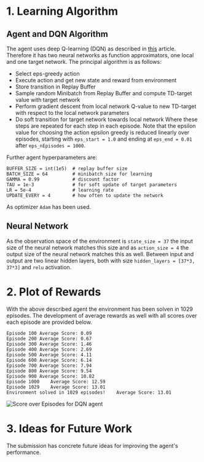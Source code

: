 [//]: # (Image References)


# 1. Learning Algorithm

## Agent and DQN Algorithm
The agent uses deep Q-learning (DQN) as described in [this](http://files.davidqiu.com//research/nature14236.pdf) article. Therefore it has two neural networks as function approximators, one local and one target network. The principal algorithm is as follows:
* Select eps-greedy action
* Execute action and get new state and reward from environment
* Store transition in Replay Buffer
* Sample random Minibatch from Replay Buffer and compute TD-target value with target network
* Perform gradient descent from local network Q-value to new TD-target with respect to the local network parameters
* Do soft transition for target network towards local network
Where these steps are repeated for each step in each episode. Note that the epsilon value for choosing the action epsilon greedy is reduced linearly over episodes, starting with `eps_start = 1.0` and ending at `eps_end = 0.01` after `eps_nEpisodes = 1000`. 

Further agent hyperparameters are:

	BUFFER_SIZE = int(1e5)  # replay buffer size
	BATCH_SIZE = 64         # minibatch size for learning
	GAMMA = 0.99            # discount factor
	TAU = 1e-3              # for soft update of target parameters
	LR = 5e-4               # learning rate 
	UPDATE_EVERY = 4        # how often to update the network
	
As optimizer `Adam` has been used.

## Neural Network
As the observation space of the environment is `state_size = 37` the input size of the neural network matches this size and as `action_size = 4` the output size of the neural network matches this as well. Between input and output are two linear hidden layers, both with size `hidden_layers = [37*3, 37*3]` and `relu` activation. 

# 2. Plot of Rewards
With the above described agent the environment has been solven in 1029 episodes. The development of average rewards as well with all scores over each episode are provided below.

	Episode 100	Average Score: 0.09
	Episode 200	Average Score: 0.67
	Episode 300	Average Score: 1.46
	Episode 400	Average Score: 2.69
	Episode 500	Average Score: 4.11
	Episode 600	Average Score: 6.14
	Episode 700	Average Score: 7.94
	Episode 800	Average Score: 9.54
	Episode 900	Average Score: 10.82
	Episode 1000	Average Score: 12.59
	Episode 1029	Average Score: 13.01
	Environment solved in 1029 episodes!	Average Score: 13.01

![Score over Episodes for DQN agent](data/score_over_rewards.png)

# 3. Ideas for Future Work

The submission has concrete future ideas for improving the agent's performance.